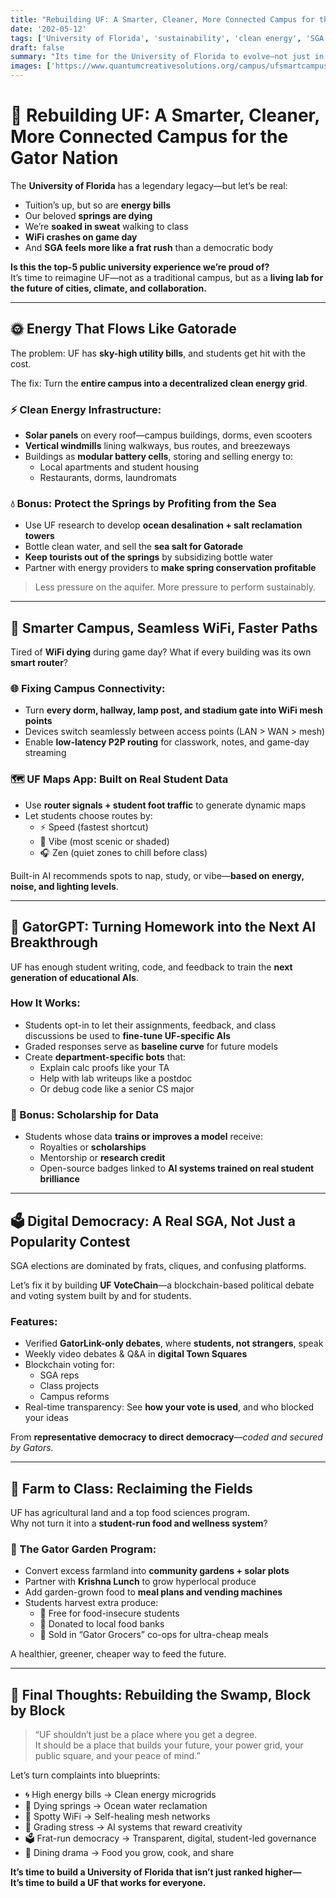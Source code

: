 ```yaml
---
title: "Rebuilding UF: A Smarter, Cleaner, More Connected Campus for the Gator Nation"  
date: '202-05-12'  
tags: ['University of Florida', 'sustainability', 'clean energy', 'SGA transparency', 'campus wifi', 'AI education', 'digital democracy', 'smart cities', 'student wellness', 'UF reform']  
draft: false  
summary: "Its time for the University of Florida to evolve—not just in rankings, but in how it treats its students, energy, environment, and future. From wind-powered walkways to WiFi-driven democracy, this is how UF can become the most innovative and inclusive campus in the country."  
images: ['https://www.quantumcreativesolutions.org/campus/ufsmartcampus.png']  
---
```


# 🐊 Rebuilding UF: A Smarter, Cleaner, More Connected Campus for the Gator Nation

The **University of Florida** has a legendary legacy—but let’s be real:

- Tuition’s up, but so are **energy bills**  
- Our beloved **springs are dying**  
- We’re **soaked in sweat** walking to class  
- **WiFi crashes on game day**  
- And **SGA feels more like a frat rush** than a democratic body

**Is this the top-5 public university experience we’re proud of?**  
It’s time to reimagine UF—not as a traditional campus, but as a **living lab for the future of cities, climate, and collaboration.**

---

## 🌞 Energy That Flows Like Gatorade

The problem: UF has **sky-high utility bills**, and students get hit with the cost.

The fix: Turn the **entire campus into a decentralized clean energy grid**.

### ⚡ Clean Energy Infrastructure:

- **Solar panels** on every roof—campus buildings, dorms, even scooters  
- **Vertical windmills** lining walkways, bus routes, and breezeways  
- Buildings as **modular battery cells**, storing and selling energy to:
  - Local apartments and student housing  
  - Restaurants, dorms, laundromats  

### 💧 Bonus: Protect the Springs by Profiting from the Sea

- Use UF research to develop **ocean desalination + salt reclamation towers**  
- Bottle clean water, and sell the **sea salt for Gatorade**  
- **Keep tourists out of the springs** by subsidizing bottle water  
- Partner with energy providers to **make spring conservation profitable**  

> Less pressure on the aquifer. More pressure to perform sustainably.

---

## 🧠 Smarter Campus, Seamless WiFi, Faster Paths

Tired of **WiFi dying** during game day? What if every building was its own **smart router**?

### 🌐 Fixing Campus Connectivity:

- Turn **every dorm, hallway, lamp post, and stadium gate into WiFi mesh points**  
- Devices switch seamlessly between access points (LAN > WAN > mesh)  
- Enable **low-latency P2P routing** for classwork, notes, and game-day streaming

### 🗺️ UF Maps App: Built on Real Student Data

- Use **router signals + student foot traffic** to generate dynamic maps  
- Let students choose routes by:
  - ⚡ Speed (fastest shortcut)  
  - 🌳 Vibe (most scenic or shaded)  
  - 🎧 Zen (quiet zones to chill before class)

Built-in AI recommends spots to nap, study, or vibe—**based on energy, noise, and lighting levels**.

---

## 🤖 GatorGPT: Turning Homework into the Next AI Breakthrough

UF has enough student writing, code, and feedback to train the **next generation of educational AIs**.

### How It Works:

- Students opt-in to let their assignments, feedback, and class discussions be used to **fine-tune UF-specific AIs**  
- Graded responses serve as **baseline curve** for future models  
- Create **department-specific bots** that:
  - Explain calc proofs like your TA  
  - Help with lab writeups like a postdoc  
  - Or debug code like a senior CS major

### 💸 Bonus: Scholarship for Data

- Students whose data **trains or improves a model** receive:
  - Royalties or **scholarships**  
  - Mentorship or **research credit**  
  - Open-source badges linked to **AI systems trained on real student brilliance**

---

## 🗳️ Digital Democracy: A Real SGA, Not Just a Popularity Contest

SGA elections are dominated by frats, cliques, and confusing platforms.

Let’s fix it by building **UF VoteChain**—a blockchain-based political debate and voting system built by and for students.

### Features:

- Verified **GatorLink-only debates**, where **students, not strangers**, speak  
- Weekly video debates & Q&A in **digital Town Squares**  
- Blockchain voting for:
  - SGA reps  
  - Class projects  
  - Campus reforms  
- Real-time transparency: See **how your vote is used**, and who blocked your ideas

From **representative democracy to direct democracy**—*coded and secured by Gators.*

---

## 🥬 Farm to Class: Reclaiming the Fields

UF has agricultural land and a top food sciences program.  
Why not turn it into a **student-run food and wellness system**?

### 🌾 The Gator Garden Program:

- Convert excess farmland into **community gardens + solar plots**  
- Partner with **Krishna Lunch** to grow hyperlocal produce  
- Add garden-grown food to **meal plans and vending machines**  
- Students harvest extra produce:
  - 🍎 Free for food-insecure students  
  - 🚚 Donated to local food banks  
  - 🥗 Sold in “Gator Grocers” co-ops for ultra-cheap meals

A healthier, greener, cheaper way to feed the future.

---

## 🧬 Final Thoughts: Rebuilding the Swamp, Block by Block

> “UF shouldn’t just be a place where you get a degree.  
> It should be a place that builds your future, your power grid, your public square, and your peace of mind.”

Let’s turn complaints into blueprints:

- 🌀 High energy bills → Clean energy microgrids  
- 🌊 Dying springs → Ocean water reclamation  
- 📶 Spotty WiFi → Self-healing mesh networks  
- 🧠 Grading stress → AI systems that reward creativity  
- 🗳️ Frat-run democracy → Transparent, digital, student-led governance  
- 🥗 Dining drama → Food you grow, cook, and share

**It’s time to build a University of Florida that isn’t just ranked higher—**  
**It’s time to build a UF that works for everyone.**
